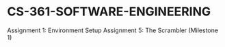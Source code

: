 # CS-361-SOFTWARE-ENGINEERING
Assignment 1: Environment Setup 
Assignment 5: The Scrambler (Milestone 1)
